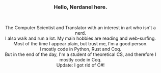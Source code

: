 <h3 align=center>Hello, Nerdanel here.</h3>
<br>
<p align=center>
The Computer Scientist and Translator with an interest in art who isn't a nerd.
<br>
I also walk and run a lot. My main hobbies are reading and web-surfing. <br> Most of the time I appear plain, but trust me, I'm a good person.
<br>
I mostly code in Python, Rust and Coq.<br>
But in the end of the day, I'm a student of theoretical CS, and therefore I mostly code in Coq.<br>
Update: I got rid of C#! 
</p>


